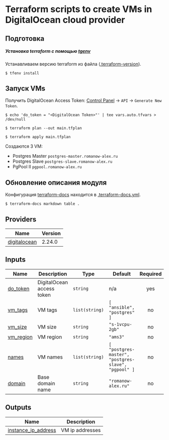 # Terraform scripts to create VMs in DigitalOcean cloud provider

## Подготовка

##### Установка terraform с помощью [tgenv](https://github.com/tfutils/tfenv)

Устанавливаем версию terraform из файла ([.terraform-version](.terraform-version)).

```shell
$ tfenv install
```

## Запуск VMs

Получить DigitalOcean Access Token: [Control Panel](https://cloud.digitalocean.com/) -> `API` -> `Generate New Token`.

```shell
$ echo 'do_token = "<DigitalOcean Token>"' | tee vars.auto.tfvars > /dev/null

$ terraform plan --out main.tfplan

$ terraform apply main.tfplan
```

Создаются 3 VM:

* Postgres Master `postgres-master.romanow-alex.ru`
* Postgres Slave `postgres-slave.romanow-alex.ru`
* PgPool II `pgpool.romanow-alex.ru`

## Обновление описания модуля

Конфигурация [terraform-docs](https://terraform-docs.io/) находится в [.terraform-docs.yml](.terraform-docs.yml).

```shell
$ terraform-docs markdown table .
```

<!-- BEGIN_TF_DOCS -->

## Providers

| Name | Version |
|------|---------|
| <a name="provider_digitalocean"></a> [digitalocean](#provider\_digitalocean) | 2.24.0 |

## Inputs

| Name | Description | Type | Default | Required |
|------|-------------|------|---------|:--------:|
| <a name="input_do_token"></a> [do\_token](#input\_do\_token) | DigitalOcean access token | `string` | n/a | yes |
| <a name="input_vm_tags"></a> [vm\_tags](#input\_vm\_tags) | VM tags | `list(string)` | ```[ "ansible", "postgres" ]``` | no |
| <a name="input_vm_size"></a> [vm\_size](#input\_vm\_size) | VM size | `string` | `"s-1vcpu-2gb"` | no |
| <a name="input_vm_region"></a> [vm\_region](#input\_vm\_region) | VM region | `string` | `"ams3"` | no |
| <a name="input_names"></a> [names](#input\_names) | VM names | `list(string)` | ```[ "postgres-master", "postgres-slave", "pgpool" ]``` | no |
| <a name="input_domain"></a> [domain](#input\_domain) | Base domain name | `string` | `"romanow-alex.ru"` | no |

## Outputs

| Name | Description |
|------|-------------|
| <a name="output_instance_ip_address"></a> [instance\_ip\_address](#output\_instance\_ip\_address) | VM ip addresses |

<!-- END_TF_DOCS -->
